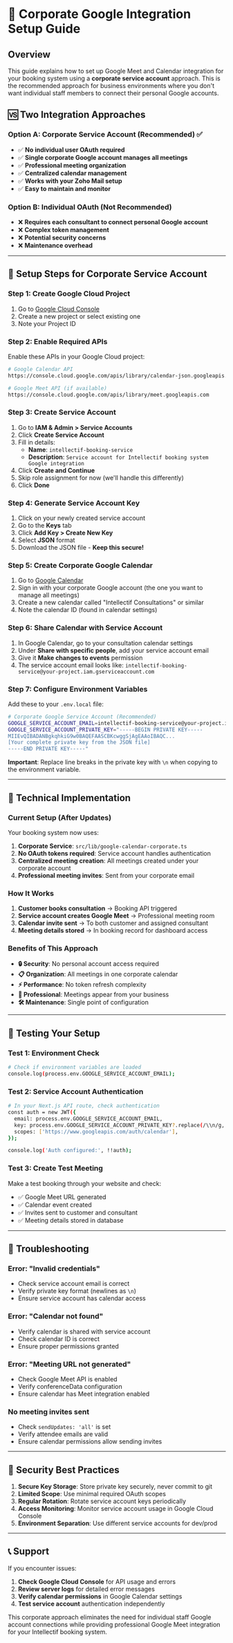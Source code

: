 # 🏢 Corporate Google Integration Setup Guide

## Overview

This guide explains how to set up Google Meet and Calendar integration for your booking system using a **corporate service account** approach. This is the recommended approach for business environments where you don't want individual staff members to connect their personal Google accounts.

## 🆚 **Two Integration Approaches**

### **Option A: Corporate Service Account (Recommended)** ✅

- ✅ **No individual user OAuth required**
- ✅ **Single corporate Google account manages all meetings**
- ✅ **Professional meeting organization**
- ✅ **Centralized calendar management**
- ✅ **Works with your Zoho Mail setup**
- ✅ **Easy to maintain and monitor**

### **Option B: Individual OAuth (Not Recommended)**

- ❌ **Requires each consultant to connect personal Google account**
- ❌ **Complex token management**
- ❌ **Potential security concerns**
- ❌ **Maintenance overhead**

---

## 🚀 **Setup Steps for Corporate Service Account**

### **Step 1: Create Google Cloud Project**

1. Go to [Google Cloud Console](https://console.cloud.google.com/)
2. Create a new project or select existing one
3. Note your Project ID

### **Step 2: Enable Required APIs**

Enable these APIs in your Google Cloud project:

```bash
# Google Calendar API
https://console.cloud.google.com/apis/library/calendar-json.googleapis.com

# Google Meet API (if available)
https://console.cloud.google.com/apis/library/meet.googleapis.com
```

### **Step 3: Create Service Account**

1. Go to **IAM & Admin > Service Accounts**
2. Click **Create Service Account**
3. Fill in details:
   - **Name**: `intellectif-booking-service`
   - **Description**: `Service account for Intellectif booking system Google integration`
4. Click **Create and Continue**
5. Skip role assignment for now (we'll handle this differently)
6. Click **Done**

### **Step 4: Generate Service Account Key**

1. Click on your newly created service account
2. Go to the **Keys** tab
3. Click **Add Key > Create New Key**
4. Select **JSON** format
5. Download the JSON file - **Keep this secure!**

### **Step 5: Create Corporate Google Calendar**

1. Go to [Google Calendar](https://calendar.google.com)
2. Sign in with your corporate Google account (the one you want to manage all meetings)
3. Create a new calendar called "Intellectif Consultations" or similar
4. Note the calendar ID (found in calendar settings)

### **Step 6: Share Calendar with Service Account**

1. In Google Calendar, go to your consultation calendar settings
2. Under **Share with specific people**, add your service account email
3. Give it **Make changes to events** permission
4. The service account email looks like: `intellectif-booking-service@your-project.iam.gserviceaccount.com`

### **Step 7: Configure Environment Variables**

Add these to your `.env.local` file:

```bash
# Corporate Google Service Account (Recommended)
GOOGLE_SERVICE_ACCOUNT_EMAIL=intellectif-booking-service@your-project.iam.gserviceaccount.com
GOOGLE_SERVICE_ACCOUNT_PRIVATE_KEY="-----BEGIN PRIVATE KEY-----
MIIEvQIBADANBgkqhkiG9w0BAQEFAASCBKcwggSjAgEAAoIBAQC...
[Your complete private key from the JSON file]
-----END PRIVATE KEY-----"
```

**Important**: Replace line breaks in the private key with `\n` when copying to the environment variable.

---

## 🔧 **Technical Implementation**

### **Current Setup (After Updates)**

Your booking system now uses:

1. **Corporate Service**: `src/lib/google-calendar-corporate.ts`
2. **No OAuth tokens required**: Service account handles authentication
3. **Centralized meeting creation**: All meetings created under your corporate account
4. **Professional meeting invites**: Sent from your corporate email

### **How It Works**

1. **Customer books consultation** → Booking API triggered
2. **Service account creates Google Meet** → Professional meeting room
3. **Calendar invite sent** → To both customer and assigned consultant
4. **Meeting details stored** → In booking record for dashboard access

### **Benefits of This Approach**

- **🔒 Security**: No personal account access required
- **📋 Organization**: All meetings in one corporate calendar
- **⚡ Performance**: No token refresh complexity
- **🎯 Professional**: Meetings appear from your business
- **🛠️ Maintenance**: Single point of configuration

---

## 🧪 **Testing Your Setup**

### **Test 1: Environment Check**

```bash
# Check if environment variables are loaded
console.log(process.env.GOOGLE_SERVICE_ACCOUNT_EMAIL);
```

### **Test 2: Service Account Authentication**

```bash
# In your Next.js API route, check authentication
const auth = new JWT({
  email: process.env.GOOGLE_SERVICE_ACCOUNT_EMAIL,
  key: process.env.GOOGLE_SERVICE_ACCOUNT_PRIVATE_KEY?.replace(/\\n/g, '\n'),
  scopes: ['https://www.googleapis.com/auth/calendar'],
});

console.log('Auth configured:', !!auth);
```

### **Test 3: Create Test Meeting**

Make a test booking through your website and check:

- ✅ Google Meet URL generated
- ✅ Calendar event created
- ✅ Invites sent to customer and consultant
- ✅ Meeting details stored in database

---

## 🚨 **Troubleshooting**

### **Error: "Invalid credentials"**

- Check service account email is correct
- Verify private key format (newlines as `\n`)
- Ensure service account has calendar access

### **Error: "Calendar not found"**

- Verify calendar is shared with service account
- Check calendar ID is correct
- Ensure proper permissions granted

### **Error: "Meeting URL not generated"**

- Check Google Meet API is enabled
- Verify conferenceData configuration
- Ensure calendar has Meet integration enabled

### **No meeting invites sent**

- Check `sendUpdates: 'all'` is set
- Verify attendee emails are valid
- Ensure calendar permissions allow sending invites

---

## 🔐 **Security Best Practices**

1. **Secure Key Storage**: Store private key securely, never commit to git
2. **Limited Scope**: Use minimal required OAuth scopes
3. **Regular Rotation**: Rotate service account keys periodically
4. **Access Monitoring**: Monitor service account usage in Google Cloud Console
5. **Environment Separation**: Use different service accounts for dev/prod

---

## 📞 **Support**

If you encounter issues:

1. **Check Google Cloud Console** for API usage and errors
2. **Review server logs** for detailed error messages
3. **Verify calendar permissions** in Google Calendar settings
4. **Test service account** authentication independently

This corporate approach eliminates the need for individual staff Google account connections while providing professional Google Meet integration for your Intellectif booking system.
